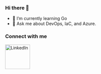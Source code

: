 ### Hi there 👋


- 🌱 I’m currently learning Go
- 💬 Ask me about DevOps, IaC, and Azure.

### Connect with me
[<img align="left" alt="LinkedIn" width="80" src="https://github.com/melanieshi0120/melanieshi0120/blob/master/linkedin.ico" />]( https://www.linkedin.com/in/brettwkuhlman/)
<br />
